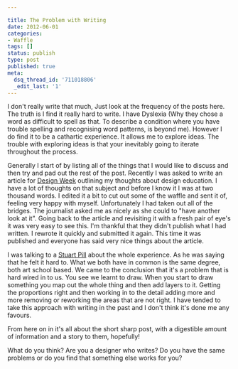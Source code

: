```yaml
---

title: The Problem with Writing
date: 2012-06-01
categories:
- Waffle
tags: []
status: publish
type: post
published: true
meta:
  dsq_thread_id: '711018806'
  _edit_last: '1'
---
```

<p>I don't really write that much, Just look at the frequency of the posts here. The truth is I find it really hard to write. I have Dyslexia (Why they chose a word as difficult to spell as that. To describe a condition where you have trouble spelling and recognising word patterns, is beyond me). However I do find it to be a cathartic experience. It allows me to explore ideas. The trouble with exploring ideas is that your inevitably going to iterate throughout the process.</p>

<p>Generally I start of by listing all of the things that I would like to discuss and then try and pad out the rest of the post. Recently I was asked to write an article for <a href="http://www.designweek.co.uk/industry-voice/design-education-should-stick-to-its-core-strengths/3034639.article">Design Week</a> outlining my thoughts about design education. I have a lot of thoughts on that subject and before I know it I was at two thousand words. I edited it a bit to cut out some of the waffle and sent it of, feeling very happy with myself. Unfortunately I had taken out all of the bridges. The journalist asked me as nicely as she could to "have another look at it". Going back to the article and revisiting it with a fresh pair of eye's it was very easy to see this. I'm thankful that they didn't publish what I had written. I rewrote it quickly and submitted it again. This time it was published and everyone has said very nice things about the article.</p>

<p>I was talking to a <a href="https://twitter.com/#!/stuartpill">Stuart Pill</a> about the whole experience. As he was saying that he felt it hard to. What we both have in common is the same degree, both art school based. We came to the conclusion that it's a problem that is hard wired in to us. You see we learnt to draw. When you start to draw something you map out the whole thing and then add layers to it. Getting the proportions right and then working in to the detail adding more and more removing or reworking the areas that are not right. I have tended to take this approach with writing in the past and I don't think it's done me any favours.</p>

<p>From here on in it's all about the short sharp post, with a digestible amount of information and a story to them, hopefully!</p>

<p>What do you think? Are you a designer who writes? Do you have the same problems or do you find that something else works for you?</p>
